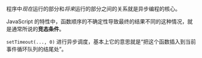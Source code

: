 程序中*现在*运行的部分和*将来*运行的部分之间的关系就是异步编程的核心。

JavaScript 的特性中，函数顺序的不确定性导致最终的结果不同的这种情况，就是通常所说的**竞态条件**。

`setTimeout(..., 0)` 进行异步调度，基本上它的意思就是“把这个函数插入到当前事件循环队列的结尾处”。

